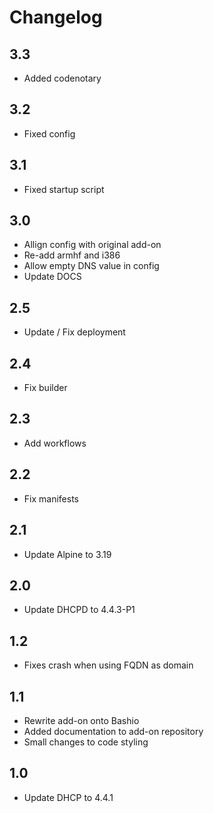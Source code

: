 # Changelog

## 3.3

- Added codenotary

## 3.2

- Fixed config

## 3.1

- Fixed startup script

## 3.0

- Allign config with original add-on
- Re-add armhf and i386
- Allow empty DNS value in config
- Update DOCS

## 2.5

- Update / Fix deployment

## 2.4

- Fix builder

## 2.3

- Add workflows

## 2.2

- Fix manifests

## 2.1

- Update Alpine to 3.19

## 2.0

- Update DHCPD to 4.4.3-P1

## 1.2

- Fixes crash when using FQDN as domain

## 1.1

- Rewrite add-on onto Bashio
- Added documentation to add-on repository
- Small changes to code styling

## 1.0

- Update DHCP to 4.4.1
